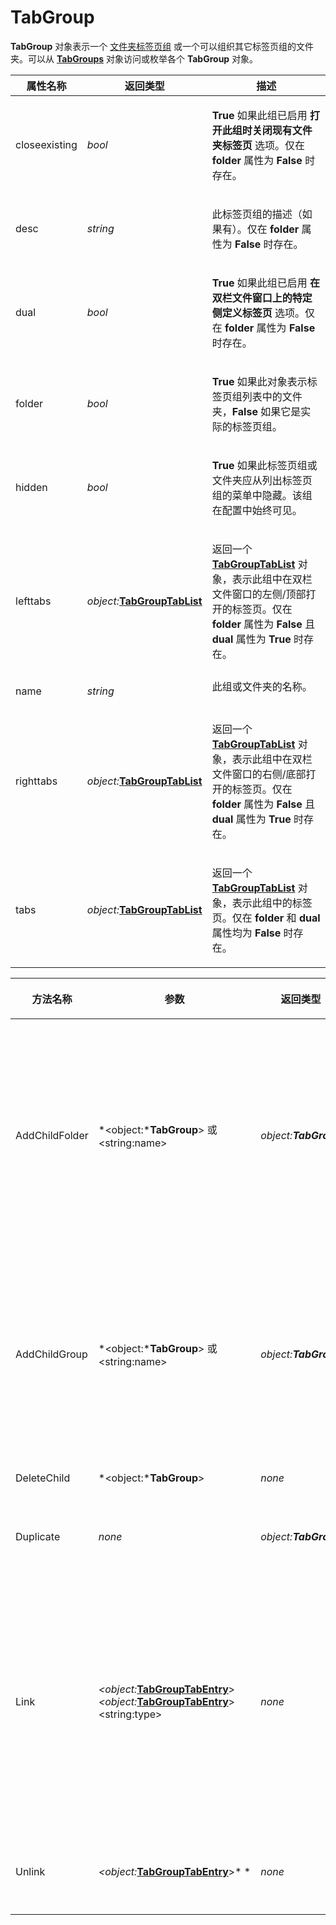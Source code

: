 # TabGroup

**TabGroup** 对象表示一个 [文件夹标签页组](/Manual/basic_concepts/the_lister/tabs/tab_groups.zh.md) 或一个可以组织其它标签页组的文件夹。可以从 **[TabGroups](tabgroups.zh.md)** 对象访问或枚举各个 **TabGroup** 对象。

<table>
<thead><tr><th>
属性名称</th><th>
返回类型</th><th>
描述
</th></tr></thead><tbody><tr><td>
closeexisting</td><td>

*bool*</td><td>

**True** 如果此组已启用 **打开此组时关闭现有文件夹标签页** 选项。仅在 **folder** 属性为 **False** 时存在。
</td></tr><tr><td>
desc</td><td>

*string*</td><td>

此标签页组的描述（如果有）。仅在 **folder** 属性为 **False** 时存在。
</td></tr><tr><td>
dual</td><td>

*bool*</td><td>

**True** 如果此组已启用 **在双栏文件窗口上的特定侧定义标签页** 选项。仅在 **folder** 属性为 **False** 时存在。
</td></tr><tr><td>
folder</td><td>

*bool*</td><td>

**True** 如果此对象表示标签页组列表中的文件夹，**False** 如果它是实际的标签页组。
</td></tr><tr><td>
hidden</td><td>

*bool*</td><td>

**True** 如果此标签页组或文件夹应从列出标签页组的菜单中隐藏。该组在配置中始终可见。
</td></tr><tr><td>
lefttabs</td><td>

*object:***[TabGroupTabList](tabgrouptablist.zh.md)**</td><td>

返回一个 **[TabGroupTabList](tabgrouptablist.zh.md)** 对象，表示此组中在双栏文件窗口的左侧/顶部打开的标签页。仅在 **folder** 属性为 **False** 且 **dual** 属性为 **True** 时存在。
</td></tr><tr><td>
name</td><td>

*string*</td><td>
此组或文件夹的名称。
</td></tr><tr><td>
righttabs</td><td>

*object:***[TabGroupTabList](tabgrouptablist.zh.md)**</td><td>

返回一个 **[TabGroupTabList](tabgrouptablist.zh.md)** 对象，表示此组中在双栏文件窗口的右侧/底部打开的标签页。仅在 **folder** 属性为 **False** 且 **dual** 属性为 **True** 时存在。
</td></tr><tr><td>
tabs</td><td>

*object:***[TabGroupTabList](tabgrouptablist.zh.md)**</td><td>

返回一个 **[TabGroupTabList](tabgrouptablist.zh.md)** 对象，表示此组中的标签页。仅在 **folder** 和 **dual** 属性均为 **False** 时存在。
</td></tr></tbody>
</table>

<table>
<thead><tr><th>
方法名称</th><th>

**参数**</th><th>
返回类型</th><th>
描述
</th></tr></thead><tbody><tr><td>
AddChildFolder</td><td>

*\<object:***TabGroup**\> 或 \<string:name\></td><td>

*object:**TabGroup***</td><td>

将新的子文件夹添加到此标签页组文件夹。仅在 **folder** 属性为 **True** 时可用。您可以提供一个 **TabGroup** 对象（其自身的 folder 属性设置为 **True**）或新文件夹的名称。如果操作成功，则返回一个 **TabGroup** 对象，该对象表示新文件夹。如果操作失败，则返回 **False**。
</td></tr><tr><td>
AddChildGroup</td><td>

*\<object:***TabGroup**\> 或 \<string:name\></td><td>

*object:**TabGroup***</td><td>

将新的标签页组添加到此标签页组文件夹。仅在 **folder** 属性为 **True** 时可用。您可以提供一个 **TabGroup** 对象或新组的名称。如果操作成功，则返回一个 **TabGroup** 对象，该对象表示新的标签页组。如果操作失败，则返回 **False**。
</td></tr><tr><td>
DeleteChild</td><td>

*\<object:***TabGroup**\></td><td>

*none*</td><td>
删除子项（文件夹或标签页组）。
</td></tr><tr><td>
Duplicate</td><td>

*none*</td><td>

*object:**TabGroup***</td><td>
返回此标签页组或文件夹的副本。返回时，副本尚未添加到标签页列表中。
</td></tr><tr><td>
Link</td><td>

*\<object:***[TabGroupTabEntry](tabgrouptabentry.zh.md)**\>  
*\<object:***[TabGroupTabEntry](tabgrouptabentry.zh.md)**\>  
\<string:type\></td><td>

*none*</td><td>

在具有特定左侧和右侧标签页的标签页组中，此方法将左侧标签页和右侧标签页链接在一起。仅在 **dual** 属性设置为 **True** 时可用。您可以提供 **[TabGroupTabEntry](tabgrouptabentry.zh.md)** 对象或要链接的标签页的索引号。

可选的 *type* 参数可以设置为 **"slave"**，以指定标签页应相互从属。
</td></tr><tr><td>
Unlink</td><td>

*\<object:***[TabGroupTabEntry](tabgrouptabentry.zh.md)**\>* *</td><td>

*none*</td><td>

取消链接指定标签页与其伙伴的链接。仅在 **dual** 属性设置为 **True** 时可用。
</td></tr></tbody>
</table>